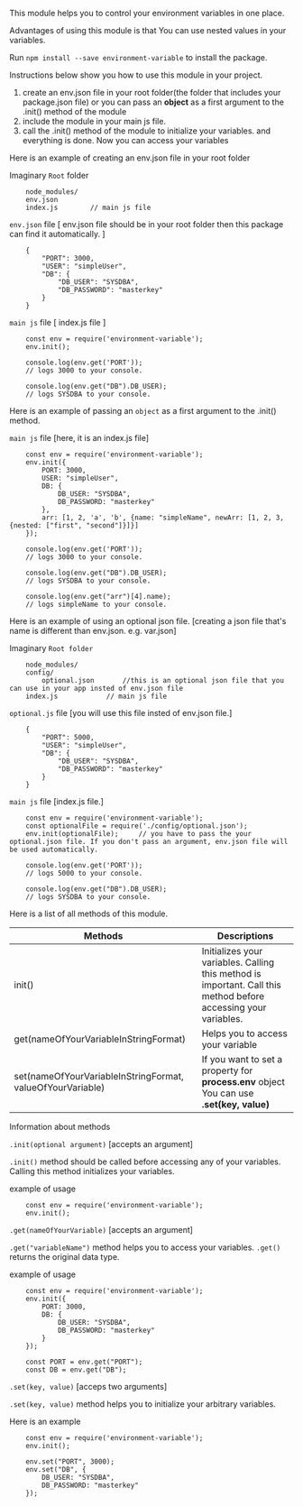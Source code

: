 This module helps you to control your environment variables in one place.

Advantages of using this module is that You can use nested values in your variables.

Run `npm install --save environment-variable` to install the package.

Instructions below show you how to use this module in your project.

1. create an env.json file in your root folder(the folder that includes your package.json file) or you can pass an **object** as a first argument to the .init() method of the module
2. include the module in your main js file.
3. call the .init() method of the module to initialize your variables.
and everything is done. Now you can access your variables

Here is an example of creating an env.json file in your root folder

Imaginary `Root` folder

```
	node_modules/
	env.json
	index.js		// main js file
```

`env.json` file			[ env.json file should be in your root folder then this package can find it automatically. ]

```
	{
		"PORT": 3000,
		"USER": "simpleUser",
		"DB": {
			"DB_USER": "SYSDBA",
			"DB_PASSWORD": "masterkey"
		}
	}
```

`main js` file [ index.js file ]

```
	const env = require('environment-variable');
	env.init();
	
	console.log(env.get('PORT'));
	// logs 3000 to your console.

	console.log(env.get("DB").DB_USER);
	// logs SYSDBA to your console.
```

Here is an example of passing an `object` as a first argument to the .init() method.

`main js` file		[here, it is an index.js file]

```
	const env = require('environment-variable');
	env.init({
		PORT: 3000,
		USER: "simpleUser",
		DB: {
			DB_USER: "SYSDBA",
			DB_PASSWORD: "masterkey"
		},
		arr: [1, 2, 'a', 'b', {name: "simpleName", newArr: [1, 2, 3, {nested: ["first", "second"]}]}]
	});
	
	console.log(env.get('PORT'));
	// logs 3000 to your console.

	console.log(env.get("DB").DB_USER);
	// logs SYSDBA to your console.
	
	console.log(env.get("arr")[4].name);
	// logs simpleName to your console.
```

Here is an example of using an optional json file.		[creating a json file that's name is different than env.json. e.g. var.json]

Imaginary `Root folder`

```
	node_modules/
	config/
		optional.json		//this is an optional json file that you can use in your app insted of env.json file
	index.js			// main js file
```
`optional.js` file		[you will use this file insted of env.json file.]

```
	{
		"PORT": 5000,
		"USER": "simpleUser",
		"DB": {
			"DB_USER": "SYSDBA",
			"DB_PASSWORD": "masterkey"
		}
	}
```	

`main js` file		[index.js file.]

```
	const env = require('environment-variable');
	const optionalFile = require('./config/optional.json');
	env.init(optionalFile);		// you have to pass the your optional.json file. If you don't pass an argument, env.json file will be used automatically.
	
	console.log(env.get('PORT'));
	// logs 5000 to your console.

	console.log(env.get("DB").DB_USER);
	// logs SYSDBA to your console.
```

Here is a list of all methods of this module.

Methods | Descriptions
------- | ------------
init() | Initializes your variables. Calling this method is important. Call this method before accessing your variables.
get(nameOfYourVariableInStringFormat) | Helps you to access your variable
set(nameOfYourVariableInStringFormat, valueOfYourVariable) | If you want to set a property for **process.env** object You can use **.set(key, value)**

Information about methods

`.init(optional argument)`		[accepts an argument]

`.init()` method should be called before accessing any of your variables. Calling this method initializes your variables.

example of usage

```
	const env = require('environment-variable');
	env.init();
```


`.get(nameOfYourVariable)`		[accepts an argument]

`.get("variableName")` method helps you to access your variables.
`.get()` returns the original data type.

example of usage

```
	const env = require('environment-variable');
	env.init({
		PORT: 3000,
		DB: {
			DB_USER: "SYSDBA",
			DB_PASSWORD: "masterkey"
		}
	});
	
	const PORT = env.get("PORT");
	const DB = env.get("DB");
```

`.set(key, value)`					[acceps two arguments]

`.set(key, value)` method helps you to initialize your arbitrary variables.

Here is an example

```
	const env = require('environment-variable');
	env.init();
	
	env.set("PORT", 3000);
	env.set("DB", {
		DB_USER: "SYSDBA",
		DB_PASSWORD: "masterkey"
	});
```

